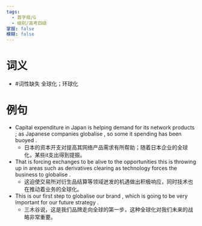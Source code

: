 ```yaml
---
tags:
  - 首字母/G
  - 级别/高考四级
掌握: false
模糊: false
---
```

# 词义
- #词性缺失 全球化；环球化
# 例句
- Capital expenditure in Japan is helping demand for its network products ; as Japanese companies globalise , so some it spending has been buoyed .
	- 日本的资本开支对提高其网络产品需求有所帮助；随着日本企业的全球化，某些it支出得到提振。
- That is forcing exchanges to be alive to the opportunities this is throwing up in areas such as derivatives clearing as technology forces the business to globalise .
	- 这迫使交易所对衍生品结算等领域迸发的机遇做出积极响应，同时技术也在推动着业务的全球化。
- This is our first step to globalise our brand , which is going to be very important for our future strategy .
	- 三木谷说，这是我们品牌走向全球的第一步，这种全球化对我们未来的战略非常重要。
